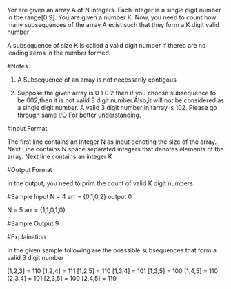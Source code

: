 Yor are given an array A of N integers. Each integer is a single digit number in the range[0 9]. You are given a number K. Now, you need to count how many subsequences of the array A ecist such that they form a K digit valid number

A subsequence of size K is called a valid digit number if therea are no leading zeros in the number formed.

#Notes

1) A Subsequence of an array is not necessarily contigous

2) Suppose the given array is 0 1 0 2 then if you choose subsequence to be 002,then it is not valid 3 digit number.Also,it will not be considered as a single digit number. A valid 3 digit number in tarray is 102. Please go through same I/O For better understanding.

#Input Format

The first line contains an Integer N as input denoting the size of the array. Next Line contains N space separated integers that denotes elements of the array. Next line contains an integer K

#Output Format

In the output, you need to print the count of valid K digit numbers


#Sample Input
N = 4
arr = {0,1,0,2}
output 0

N = 5 
arr = {1,1,0,1,0}

#Sample Output 
9

#Explaination

In the given sample following are the posssible subsequences that form a valid 3 digit number

[1,2,3] = 110
[1,2,4] = 111
[1,2,5] = 110
[1,3,4] = 101
[1,3,5] = 100
[1,4,5] = 110
[2,3,4] = 101
[2,3,5] = 100
[2,4,5] = 110























